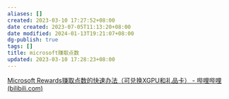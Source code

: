 ```yaml
---
aliases: []
created: 2023-03-10 17:27:52+08:00
date created: 2023-07-05T11:13:20+08:00
date modified: 2024-01-13T19:21:07+08:00
dg-publish: true
tags: []
title: microsoft赚取点数
updated: 2023-03-10 17:28:23+08:00
---
```


[Microsoft Rewards赚取点数的快速办法（可兑换XGPU和礼品卡） - 哔哩哔哩 (bilibili.com)](https://www.bilibili.com/read/cv21002053)